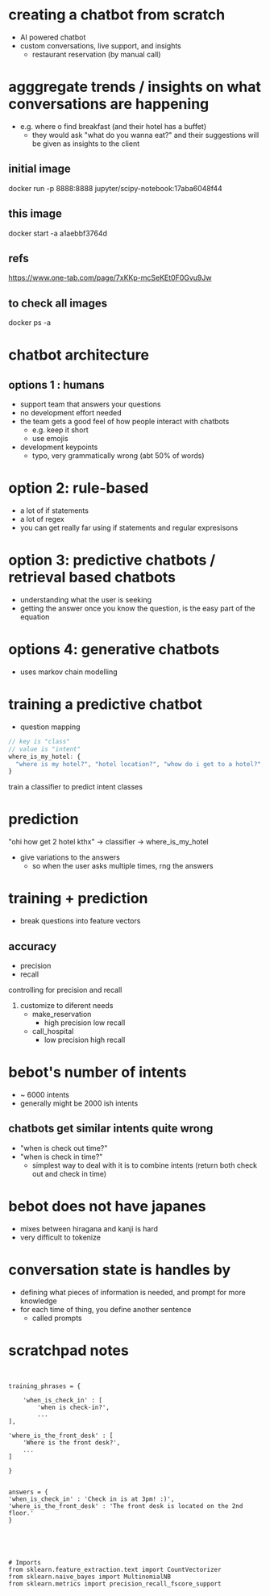 # creating a chatbot from scratch

- AI powered chatbot
- custom conversations, live support, and insights
  - restaurant reservation (by manual call)

# agggregate trends / insights on what conversations are happening

- e.g. where o find breakfast (and their hotel has a buffet)
  - they would ask "what do you wanna eat?" and their suggestions will be given as insights to the client

## initial image

docker run -p 8888:8888 jupyter/scipy-notebook:17aba6048f44

## this image

docker start -a a1aebbf3764d

## refs

https://www.one-tab.com/page/7xKKp-mcSeKEt0F0Gvu9Jw

## to check all images

docker ps -a



# chatbot architecture

## options 1 : humans

- support team that answers your questions
- no development effort needed
- the team gets a good feel of how people interact with chatbots
  - e.g. keep it short
  - use emojis
- development keypoints
  - typo, very grammatically wrong (abt 50% of words)

# option 2: rule-based

- a lot of if statements
- a lot of regex
- you can get really far using if statements and regular expresisons

# option 3: predictive chatbots / retrieval based chatbots

- understanding what the user is seeking
- getting the answer once you know the question, is the easy part of the equation

# options 4: generative chatbots

- uses markov chain modelling

# training a predictive chatbot

- question mapping

```js
// key is "class"
// value is "intent"
where_is_my_hotel: {
  "where is my hotel?", "hotel location?", "whow do i get to a hotel?";
}
```

train a classifier to predict intent classes

# prediction

"ohi how get 2 hotel kthx" -> classifier -> where_is_my_hotel

- give variations to the answers
  - so when the user asks multiple times, rng the answers

# training + prediction

- break questions into feature vectors

## accuracy

- precision
- recall

controlling for precision and recall

1. customize to diferent needs
   - make_reservation
     - high precision low recall
   - call_hospital
     - low precision high recall

# bebot's number of intents

- ~ 6000 intents
- generally might be 2000 ish intents

## chatbots get similar intents quite wrong

- "when is check out time?"
- "when is check in time?"
  - simplest way to deal with it is to combine intents (return both check out and check in time)

# bebot does not have japanes

- mixes between hiragana and kanji is hard
- very difficult to tokenize

# conversation state is handles by

- defining what pieces of information is needed, and prompt for more knowledge
- for each time of thing, you define another sentence
  - called prompts

# scratchpad notes

```


training_phrases = {

	'when_is_check_in' : [
		'when is check-in?',
		...
],

'where_is_the_front_desk' : [
	'Where is the front desk?',
	...
]

}


answers = {
'when_is_check_in' : 'Check in is at 3pm! :)',
'where_is_the_front_desk' : 'The front desk is located on the 2nd floor.'
}





# Imports
from sklearn.feature_extraction.text import CountVectorizer
from sklearn.naive_bayes import MultinomialNB
from sklearn.metrics import precision_recall_fscore_support

```
